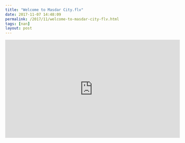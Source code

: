 ```yaml
---
title: "Welcome to Masdar City.flv"
date: 2017-11-07 14:48:09
permalink: /2017/11/welcome-to-masdar-city-flv.html
tags: [nan]
layout: post
---
```


<iframe width="560" height="315" src="https://www.youtube.com/embed/BKjiYK_B0KY" frameborder="0" allowfullscreen></iframe>
